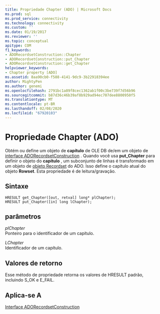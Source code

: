 ```yaml
---
title: Propriedade Chapter (ADO) | Microsoft Docs
ms.prod: sql
ms.prod_service: connectivity
ms.technology: connectivity
ms.custom: ''
ms.date: 01/19/2017
ms.reviewer: ''
ms.topic: conceptual
apitype: COM
f1_keywords:
- ADORecordsetConstruction::Chapter
- ADORecordsetConstruction::put_Chapter
- ADORecordsetConstruction::get_Chapter
helpviewer_keywords:
- Chapter property [ADO]
ms.assetid: 8aa90cb0-f588-4141-9dc9-3b22918394ee
author: MightyPen
ms.author: genemi
ms.openlocfilehash: 2791bc1a89f8cec1362ab1f00c3be739f7d56b96
ms.sourcegitcommit: b87d36c46b39af8b929ad94ec707dee8800950f5
ms.translationtype: MT
ms.contentlocale: pt-BR
ms.lasthandoff: 02/08/2020
ms.locfileid: "67920103"
---
```

# <a name="chapter-property-ado"></a>Propriedade Chapter (ADO)
Obtém ou define um objeto de **capítulo** de OLE DB de/em um objeto de [interface ADORecordsetConstruction](../../../ado/reference/ado-api/adorecordsetconstruction-interface.md) . Quando você usa **put_Chapter** para definir o objeto do **capítulo** , um subconjunto de linhas é transformado em um objeto de [objeto Recordset](../../../ado/reference/ado-api/recordset-object-ado.md) do ADO. Isso define o capítulo atual do objeto **Rowset**. Esta propriedade é de leitura/gravação.  
  
## <a name="syntax"></a>Sintaxe  
  
```  
HRESULT get_Chapter([out, retval] long* plChapter);  
HRESULT put_Chapter([in] long lChapter);  
```  
  
## <a name="parameters"></a>parâmetros  
 *plChapter*  
 Ponteiro para o identificador de um capítulo.  
  
 *LChapter*  
 Identificador de um capítulo.  
  
## <a name="return-values"></a>Valores de retorno  
 Esse método de propriedade retorna os valores de HRESULT padrão, incluindo S_OK e E_FAIL.  
  
## <a name="applies-to"></a>Aplica-se A  
 [Interface ADORecordsetConstruction](../../../ado/reference/ado-api/adorecordsetconstruction-interface.md)
